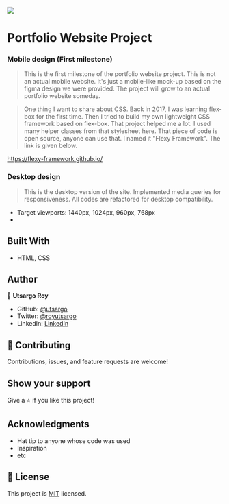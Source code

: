![](https://img.shields.io/badge/Microverse-blueviolet)

# Portfolio Website Project
### Mobile design (First milestone)

> This is the first milestone of the portfolio website project. This is not an actual mobile website. It's just a mobile-like mock-up based on the figma design we were provided. The project will grow to an actual portfolio website someday. 

> One thing I want to share about CSS. Back in 2017, I was learning flex-box for the first time. Then I tried to build my own lightweight CSS framework based on flex-box. That project helped me a lot. I used many helper classes from that stylesheet here. That piece of code is open source, anyone can use that. I named it "Flexy Framework". The link is given below.

https://flexy-framework.github.io/

### Desktop design

> This is the desktop version of the site. Implemented media queries for responsiveness. All codes are refactored for desktop compatibility. 
- Target viewports: 1440px, 1024px, 960px, 768px
- 


## Built With

- HTML, CSS


## Author

👤 **Utsargo Roy**

- GitHub: [@utsargo](https://github.com/utsargo)
- Twitter: [@royutsargo](https://twitter.com/royutsargo)
- LinkedIn: [LinkedIn](https://www.linkedin.com/in/utsargo-roy/)


## 🤝 Contributing

Contributions, issues, and feature requests are welcome!

## Show your support

Give a ⭐️ if you like this project!

## Acknowledgments

- Hat tip to anyone whose code was used
- Inspiration
- etc

## 📝 License

This project is [MIT](./MIT.md) licensed.

